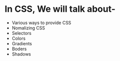 # In CSS, We will talk about-
*  Various ways to provide CSS
*  Nomalizing CSS
*  Selectors
*  Colors
*  Gradients
*  Boders
*  Shadows
